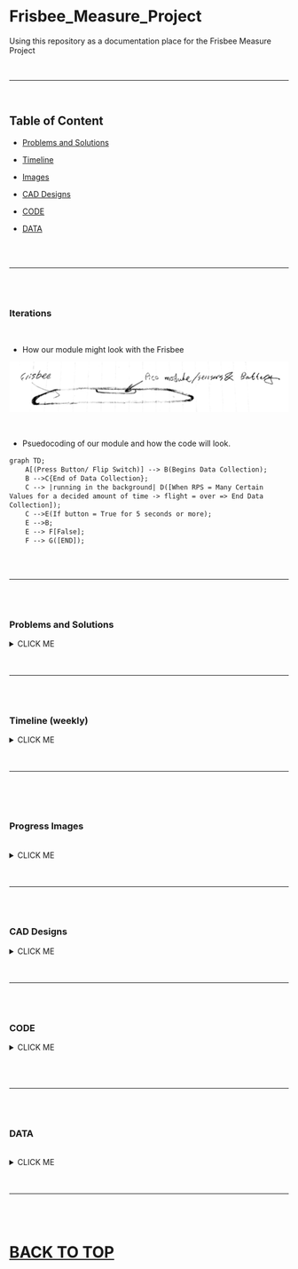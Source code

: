 # Frisbee_Measure_Project

Using this repository as a documentation place for the Frisbee Measure Project

 <br>
 
 ---
 
 <br>
 
 ## Table of Content
 
 * [Problems and Solutions](#problems-and-solutions)
 
 * [Timeline](#timeline-weekly)
 
 * [Images](#progress-images)
 
 * [CAD Designs](#cad-designs)
 
 * [CODE](#code)
 
 * [DATA](#data)
 
<br>
<br>

---

<br>
<br>


### Iterations

<br>

* How our module might look with the Frisbee

![iteration #1](Images/Frisbee%20Iteration%20v.1.JPG)

<br>

* Psuedocoding of our module and how the code will look.


```mermaid
graph TD;
    A[(Press Button/ Flip Switch)] --> B(Begins Data Collection);
    B -->C{End of Data Collection};
    C --> |running in the background| D([When RPS = Many Certain Values for a decided amount of time -> flight = over => End Data Collection]);
    C -->E(If button = True for 5 seconds or more);
    E -->B;
    E --> F[False];
    F --> G([END]);
```

<br>
<br>

---

<br>
<br>


### Problems and Solutions

<details><summary>CLICK ME</summary>
<p>

<br>

* **Problem:**  The **MPU 6050** maxes out everytime even when the maximum value was changed. It practically dopesn't do anything as it doesn't collect any data when thrown.
   
   * **Solution:** The **MPU 6050** is replaced by the **GPS** and *only* the **GPS** will be used to collect **data**.
   
* **Problem:** The **GPS**  loses it's fix after sometime randomly and needs to get a fix again.

   * **Solution:** Although there isn't a **100% effective** solution, or any other **long term** solution that would prevent the problem, it is best to try and get a fix agian so that the GPS continues to work. 
 
* **Problem:** The hinge that is being used in **ONSHAPE** doesn't exist in the lab.
 
   * **Solution:** Will be making a hinge in **ONSHAPE** that will be **3D Printed**.
 
* **Problem:** The hinge being on the inside of the box isn't possible as the top and the box will conlide with each other so the top would have to be trimmed. That also isn't possible as the top piece will be basically floating and relying on the hinge and will have a big gap between the top and the wall of the enclosure which differs from what the goal is.
 
   * **Solution:** The hinge is moved on the outside so that the problem of overlapping is gone and the top can open without having any trimming needed.
   
* **Problem:** The **MPU** collects data but something in the code *ends* the loop and doesn't collect the **full data** when the frisbee is thrown.

   * **Solution:** Changed one of the **PICO** code so that in the **for-loop** it would check for the **correct paramereters** instead of the parameters before which made it end **early.**
 
* **Problem:** The cable holes on the enclosure were off to the left.
 
   * **Solution:** dremeled the enclosure.
   
* **Problem:** There is alot of resistance in the circuit as it won't turn on when powered while everything works fine.

   * **Solution:** = The GND pin from the GPS **wasn't** connected to the GND pin of the PICO, instead it was going to a signal pin. The circuit was resoldered and the pin was shifted to the correct spot.



 
</p>
</details>

<br>
<br>

---

<br>
<br>


### Timeline (weekly)

<details><summary>CLICK ME</summary>
<p>

* **01/09/2023** =  completed the wiring circuit for collecting data and making the data collector be powered without any cable connection.

* **01/17/2023** =  Finished CAD Designs of the **enclousure** and placed them for printing.

   * **01/19/2023** = the printed designs were finished but were incorrect. The **enclousure**turned out to be short for the whole circuit, so all the measurements were fixed and checked, and the new enclousure was placed for printing.

* **01/23/23** = the new enclosure is printed, and began sanding edges and gaps to prevent collisions.

* **01/30/23** = By the end of this week, the module (**circuit** and **enclosure**) will be completed.

   * **02/06/23**  = Will find center of mass, and mount module, and mostly likely the first test launch will take place.
   
   * **02/02/2023** = **TimeLine** shortened by ** 1 week** as the **Center of Mass**, **Mounting the Module** on the **Frisbee** *AND* taking a **test launch** completed. A small cut out will be incorporated to get access to the power switch as it was inaccessible before.
   
   * **02/03/23** = A small cutout made in the enclosure is made to grant access to the power switch inside. 
   
* **02/06/23** = Testing to see if the module collects data and stores it when thrown most likely multiple times. 

   * **02/07/23** = Starting to write **new code** for **GPS**.
   
* **02/13/23** = Got a GPS fix and it started printing out **speed** and **altitude** which will be added to the **CSV** file.

   * **02/14/23** = The inclosure is redesigned and a new **iteration** is being made that will have a different opening mechanism, the cutout will be added **officially** in *Onshape*.
   
   * **02/15/23** = continued working on the box and code, expanded the size and started to design new ways of opening the top.
   
   * **02/16/23** = started to design a hinge that will be 3D-printed and started to make changes to the **enclosure** to fit the hinge.
   
* **02/20/23** = one side of the hinge is made and has a pin attached to it with a gap as till will be a one build piece.

   * **02/21/23** = the second part of the hinge is being made and will be ready for printing by next week. The circuit is also being **resoldered** so it can be more compact, and house the GPS while shifting some parts around.
   
   * **02/23/23** = the new modefied enclosure is printed and when checked, it is big enough to hold all the parts and be shorter than the **frisbee**.

* **02/27/23** = The hinge is completed and can now be attached to the enclosure for further changes. The Circuit is almost completed, and will also be incorporated into **Onshape** so that the designs are up to date.

   * **02/28/23** = The circuit changes are completed and everything has moved to their designated areas. The Onshape version if also completed and shifted.
   
* **03/06/23** = The hinge is printed and when attached to the box, seems to be too tight and leaves the enclosure top open when not screwed. The hinge is being remade in **Onshape** with the measurement errors held into account.

   * **03/07/23** = The hinge changes are slowly being made with all the side mates and assemblies also modified from throwing errors as the hinges are mated to them.
   
   * **03/09/23** = The top and hinge are both working together and all the off measurements are corrected.
   
* **03/13/23** = all the Onshape changes are completed and the updated across the different asseblies.

   * **03/14/23** = The new hinge is printed and started to assembed the new **enclosure** together. the enclosure will be ready for another **test launch!**
   
   * **03/16/23** = the Circuit is screwed to the enclosure and also added two switches that were added when remaking the **circuit** in onshape so that the whole design is known better if any problems were to arise. Also added a new section, **DATA**, which will hold all the datas collected when test launching.
   
* **03/20/23** = The hinge is attached and discovered that the cable whole weren't moved when the new circuit got printed. Will have to dremele the enclosure to make room for the cable.

   * **03/21/23** = *completed* the dremeling and started to **reassemble** the enclosure. There also seems to be a problem with the connection of the circuit as the GPS won't turn on.
   
   * **03/23/23** = Discovered the connectivity problem which was the **GND pin** being connected to a **signal pin** instead of **another** *GND pin*. 
   
   



   
   
   
<br>

### [BACK TO TimeLine](#timeline-weekly)

   
</p>
</details>

<br>
<br>

---

<br>
<br>


<br>

### Progress Images

<br>

<details><summary>CLICK ME</summary>
<p>

<br>

* Video of the **Gyroscope** working.

![Getting the Gyro to work](Images/Working%20Gyro(v.1).gif)

<br>

* The circuit, completed and working.

<img src="Images/Completed Circuit.jpg" alt="The circuit soldered, and assembeled with everything that will be used" width="650" height="750">

<br>
<br>

* The circuit and the enclosure completed and assemble.

<img src="Images/Completed Module.jpg" alt="The enclosure and the circuit put together." width="550" height="550">

<img src="Images/Completed Module with cover.jpg" alt="... together with the top cover." width="550" height="550">

<img src="Images/Completed Module with cover 2.jpg" alt="... together with the top cover2." width="550" height="550">

<br>
<br>

* The first test launch of the Module mounted, but **NOT** collecting **Data**.

<img src="Images/First Test Launch.jpg" alt="the module after being launched." width="500" height="520">

<img src="Images/Test Launch.gif" alt="video of the module being launched." width="650" height="600">

<br>
<br>

* A cutout was made separatly so that we can get access to the power switch **inside** the enclosure.

<img src="Images/Module Cutout on Top.jpg" alt="small cutout for acess to power switch" width="650" height="600">

<br>
<br>

* Ran two test runs that collected data and stored them in a CSV file.

<img src="Images/tomahawk.gif" alt="Thrwoing the frisbee with the tomahawk grip." width="650" height="600">

<img src="Images/backhand.gif" alt="Thrwoing the frisbee with the backhand grip." width="650" height="600">

<br>
<br>

* The Circuit is changed to house a **GPS** rather than the **MPU 6050** and is rewired,

<img src="Images/Circuit with GPS.jpg" alt="a new circuit that has the GPS and the MPU is removed." width="650" height="600">

<br>
<br>

* The first hinge design was completed and got printed.

<img src="Images/Hinge.jpg" alt="first hinge design" width="500" height="500">

<br>
<br>

* The new hinge is printed as the previvous one was just short and made the top stay open a bit. The new top is also attached and screwed with the hinge and they all work smoothly.

<img src="Images/Completed module (hinge).jpg" alt="the new top AND hinge assembled" width="650" height="500">



<br>
<br>

* The completed enclosure after many iterations including **hinges, new top, top opening mechanism, MPU 6050 to GPS switch, and new dimensions for the inclosure are all printed, completed and assembled.

<img src="Images/Completed module (button view).jpg" alt="Button side view of the completed enclosure " width="650" height="600">



<br>
<br>
<br>

### [BACK TO Progress Images](#progress-images)

</p>
</details>

<br>
<br>

---

<br>
<br>

### CAD Designs

<details><summary>CLICK ME</summary>
<p>

**Description:** All the designs and iterations completed to get a virtual visual of the final build are present in the OnShape Document.

<br>

Link to the [Onshape](https://cvilleschools.onshape.com/documents/8f23dd08753053fddae2e327/w/56d5ad7e3900473835bb5009/e/42cb564d32431f5d8d36b7a9) Document.

<br>

* The completed CAD version of the **enclosure** and **circuit**

<img src="Images/CAD Completed Circuit in Enclosure.PNG" alt="... together with the top cover2." width="750" height="650">

<br>

---

<br>


<details><summary>CIRCUIT</summary>
<p>

<br>

* The Circuit was completed in **ONSHAPE** to be used as a model for making an **enclosure** that the Circuit would be placed in.

<img src="Images/Circuit (front view).PNG" alt="The circuit model from the front." width="850" height="340">

<img src="Images/Circuit (side view).PNG" alt="The circuit model from the side." width="850" height="340">

<img src="Images/Circuit (isotopic view).PNG" alt="The circuit model from the front." width="750" height="600">

<img src="Images/MPU 5060.PNG" alt="The MPU board that is used in the Circuit" width="600" height="450">

<br>
<br>

* This version of the circuit holder changed the **original MPU6050** and replaced it with an **Adafruit GPS** and collects **alltitude and speed** much easier. The *MPU* wouldn't collect proper data so the need to replace it with something better was needed.

<img src="Images/Circuit (v.2).PNG" alt="The (2.0) iteration of the circuit." width="600" height="500">


<br>
<br>


* This iteration changes the location of **PowerBoost** and **GPS** as they are *closer* together. It also consists of *two* **switches**, one on the *PowerBoost* to turn the pico on or off, and a **second** next to the *PICO* which controls weather the circuit is in **read** mode or **write** mode.

<img src="Images/Circuit (v.2.5).PNG" alt="The (2.5) iteration of the circuit." width="600" height="500">


</p>
</details>

<br>
<br>

---

<br>
<br>

<details><summary>FRISBEE</summary>
<p>

<br>

* The frisbee was imported from a public document, and then altered to fit our frisbee's dimensions as best as possible. The **curves** of the frisbee couldn't be measured, and no **schematics** were found to get any dimensions. 
 
* this is the original **dimension** of the **frisbee** that changed to fit our **frisbee**.
 
<img src="Images/Frisbee (original [dimentions]).PNG" alt="the frisbee in its original dimensions" width="950" height="340">

<img src="Images/Frisbee (original).PNG" alt="The circuit model from the front." width="900" height="130">

<br>
<br>
 
* This is the **firsbee** with our **dimensions** and **diameter** to fit the enclosure. 

<img src="Images/Frisbee (changed [dimensions]).PNG" alt="The circuit model from the front." width="950" height="300">

<img src="Images/Frisbee (changed).PNG" alt="The circuit model from the side." width="950" height="150">


</p>
</details>


<br>
<br>

---

<br>
<br>

<details><summary>CIRCUIT HOLDER</summary>
<p>

<br>

* This **first** version of the holder was designed to be **weather proof** so for that reason it was completly covering the **Circuit** and had to be **unscrewed** from the frisbee in order to get access to the **circuit.**

<img src="Images/Circuit Holder (v.1).PNG" alt="First version of the holder" width="850" height="650">

<br>
<br>

* This new Iteration changes the previous build by **inverting** the holder so that the circuit would be **accessible** without the need to unscrew the whole **enclosure**. A cover slider is added to still have the module **protected**, and make it **accessibl** at the same time.

<img src="Images/Circuit Holder (v.2).PNG" alt="First version of the holder" width="860" height="650">

<br>
<br>

* This new version removes the previous **slide lid** and replaces it with a **hinge-connected** lid that is more mobile and opens without making contact with the frisbee's rim. the lid consists of a **bridge** locking mechanism for easier access. The Lids look inverted as they were accidentally placed there and wouldn't change direction. They work as intended for now.

<img src="Images/Circuit Holder (v.3.5).PNG" alt="First version of the holder" width="860" height="650">





</p>
</details>








<br>
<br>


### [BACK TO CAD Designs](#cad-designs)

</p>
</details>

<br>
<br>

---

<br>
<br>

### CODE

<details><summary>CLICK ME</summary>
<p>

<br>

**Description:** All *iterations* and **methods** to make the circuit, functions as should are present. The code runs the **methods**, and collects the data recieved and puts them in a **CSV file** which displays the Angular velcoity and time in an excel sheet.

<br>

* A first iteration of the code which confirms that the pico is communicating with the MPU6050.

```python
```circuit_python

# type: ignore
import adafruit_mpu6050
import busio
import board
import time
import digitalio
#assigns the scl to GP6 and assigns sda to GP7 on the pico board
sda_pin = board.GP6
scl_pin = board.GP7
buttonPin = digitalio.DigitalInOut(board.GP17)
buttonPin.direction = digitalio.Direction.INPUT
buttonPin.pull = digitalio.Pull.DOWN 
i2c = busio.I2C(scl_pin, sda_pin)
mpu = adafruit_mpu6050.MPU6050(i2c)
counter = 0
list_x = []
list_y = []
list_z = []
timer = time.monotonic()
while buttonPin.value == True:
    pass
    print("PASSSSSSSSSSSSSSSSSSSSSSSSSSSSSSSSSSSSSS")
# button syntax still needed.
while True:
    x_angular_velocity = mpu.gyro[0]
    y_angular_velocity = mpu.gyro[1]
    z_angular_velocity = mpu.gyro[2]
    list_x = [list_x, x_angular_velocity]
    list_y = [list_y, y_angular_velocity]
    list_z = [list_z, z_angular_velocity]
    print(z_angular_velocity)


```

<br>
<br>

* This is the completed **code** for the Moduel, it **collects** the *data*, stores it in a CSV file, incorporates the button function where the module won't collect data as long as the button is held (**button value = false**).

```python
```circuit_python

# type: ignore
import adafruit_mpu6050
import busio
import board
import time
import digitalio
import math
#assigns the scl to GP6 and assigns sda to GP7 on the pico board
sda_pin = board.GP6
scl_pin = board.GP7
buttonPin = digitalio.DigitalInOut(board.GP17)
buttonPin.direction = digitalio.Direction.INPUT
buttonPin.pull = digitalio.Pull.UP 
i2c = busio.I2C(scl_pin, sda_pin)
mpu = adafruit_mpu6050.MPU6050(i2c)
mpu.gyro_range = 3
counter = 0
list_x = []
list_y = []
list_z = []
list_time = []
while buttonPin.value == False:
    pass
    #print("Pass")
timer = time.monotonic()
while True:
    x_angular_velocity = mpu.gyro[0]
    y_angular_velocity = mpu.gyro[1]
    z_angular_velocity = mpu.gyro[2]
    list_x = [list_x, x_angular_velocity]
    list_y = [list_y, y_angular_velocity]
    list_z.append(z_angular_velocity)
    list_time.append(time.monotonic())
    #print(z_angular_velocity)
    current_time = time.monotonic() - timer
    if current_time > 2 and math.fabs(mpu.gyro[0]+mpu.gyro[1]+mpu.gyro[2])<1:
        break
#break out of while true and save data
Values=open(f"/data/{time.monotonic()}.csv","w")
for i in range(len(list_z)):
    Values.write(f"{list_time[i]}{list_z[i]}\n")
Values.close


```

<br>
<br>

* This is the first iteration of the **GPS** code collecting **timestamp**, **altitude**, and **speed** when the Frisbee is thrown as the **MPU 6050** will not be used for technical issues.

```python
```circuit_python

# type: ignore
import busio
import board
import time
import digitalio
import math

import adafruit_gps

#assigns the scl to GP6 and assigns sda to GP7 on the pico board
TX_pin = board.GP0
RX_pin = board.GP1
buttonPin = digitalio.DigitalInOut(board.GP17)
buttonPin.direction = digitalio.Direction.INPUT
buttonPin.pull = digitalio.Pull.UP 
counter = 0
list_x = []
list_y = []
list_z = []
list_time = []

uart = busio.UART(tx=TX_pin, rx=RX_pin, baudrate=9600, timeout=10)
gps = adafruit_gps.GPS(uart, debug=False)

while buttonPin.value == False:
    pass
    #print("Pass")
timer = time.monotonic()
last_print = time.monotonic()
while True:
    # Make sure to call gps.update() every loop iteration and at least twice
    # as fast as data comes from the GPS unit (usually every second).
    # This returns a bool that's true if it parsed new data (you can ignore it
    # though if you don't care and instead look at the has_fix property).
    gps.update()
    # Every second print out current location details if there's a fix.
    current = time.monotonic()
    if current - last_print >= 1.0:
        last_print = current
        if not gps.has_fix:
            # Try again if we don't have a fix yet.
            print("Waiting for fix...")
            continue
        # We have a fix! (gps.has_fix is true)
        # Print out details about the fix like location, date, etc.
        print("=" * 40)  # Print a separator line.
        print(
            "Fix timestamp: {}/{}/{} {:02}:{:02}:{:02}".format(
                gps.timestamp_utc.tm_mon,  # Grab parts of the time from the
                gps.timestamp_utc.tm_mday,  # struct_time object that holds
                gps.timestamp_utc.tm_year,  # the fix time.  Note you might
                gps.timestamp_utc.tm_hour,  # not get all data like year, day,
                gps.timestamp_utc.tm_min,  # month!
                gps.timestamp_utc.tm_sec,
            )
        )
        #print("Fix quality: {}".format(gps.fix_quality))
        # Some attributes beyond latitude, longitude and timestamp are optional
        # and might not be present.  Check if they're None before trying to use!
        #if gps.satellites is not None:
            #print("# satellites: {}".format(gps.satellites))
        if gps.altitude_m is not None:
            print("Altitude: {} meters".format(gps.altitude_m))
        if gps.speed_knots is not None:
            print("Speed: {} knots".format(gps.speed_knots))

    ''' x_angular_velocity = mpu.gyro[0]
        y_angular_velocity = mpu.gyro[1]
        z_angular_velocity = mpu.gyro[2]
        list_x = [list_x, x_angular_velocity]
        list_y = [list_y, y_angular_velocity]
        list_z.append(z_angular_velocity)
        list_time.append(time.monotonic())
        #print(z_angular_velocity)
        current_time = time.monotonic() - timer
        if current_time > 2 and math.fabs(mpu.gyro[0]+mpu.gyro[1]+mpu.gyro[2])<1:
            break
        #break out of while true and save data
        '''
    Values=open(f"/data-{}-{}-{} {:02}:{:02}:{:02}".format(
                gps.timestamp_utc.tm_mon,  # Grab parts of the time from the
                gps.timestamp_utc.tm_mday,  # struct_time object that holds
                gps.timestamp_utc.tm_year,  # the fix time.  Note you might
                gps.timestamp_utc.tm_hour,  # not get all data like year, day,
                gps.timestamp_utc.tm_min,  # month!
                gps.timestamp_utc.tm_sec,.csv),"w")
    for i in range(len(list_z)):
        Values.write(f"{list_time[i]}{list_z[i]}\n")
    Values.close
    
    
```

<br>
<br>

* This is the main code for the **GPS** module and it saves the GPS value **Altitude** and **Speed** and saves it the the **CSV** file.


```python
```circuit_python

# type: ignore
import busio
import board
import time
import digitalio

import adafruit_gps

#assigns the scl to GP6 and assigns sda to GP7 on the pico board
TX_pin = board.GP0
RX_pin = board.GP1
buttonPin = digitalio.DigitalInOut(board.GP17)
buttonPin.direction = digitalio.Direction.INPUT
buttonPin.pull = digitalio.Pull.UP 
counter = 0
list_a = []
list_s = []
list_time = []

uart = busio.UART(tx=TX_pin, rx=RX_pin, baudrate=9600, timeout=10)
gps = adafruit_gps.GPS(uart, debug=False)

gps.update()
base_altitude = gps.altitude_m

while buttonPin.value == False:
    pass
    #print("Pass")
timer = time.monotonic()
last_print = time.monotonic()
while True:
    print(base_altitude)
    # Make sure to call gps.update() every loop iteration and at least twice
    # as fast as data comes from the GPS unit (usually every second).
    # This returns a bool that's true if it parsed new data (you can ignore it
    # though if you don't care and instead look at the has_fix property).
    gps.update()
    # Every second print out current location details if there's a fix.
    current = time.monotonic()
    last_print = current
    if not gps.has_fix:
        # Try again if we don't have a fix yet.
        print("Waiting for fix...")
        continue
    if gps.altitude_m is not None:
        list_a.append(gps.altitude_m - base.altitude)
    if gps.speed_knots is not None:
        list_s.append(gps.speed_knots)
    # The two below lines print fix quality, and amount of satellites, not required but can be useful
    # print("Fix quality: {}".format(gps.fix_quality))
    # if gps.satellites is not None:
    #   print("# satellites: {}".format(gps.satellites))
    current_time = time.monotonic() - timer
    if current_time > 2 and gps.speed_knots <1:
        break
    #break out of while true and save data

    # Grab parts of the time from the
    # struct_time object that holds
    # the fix time.  Note you might
    # not get all data like year, day,
    # month!        
Values=open(f"/data/{gps.timestamp_utc.tm_mon}-{gps.timestamp_utc.tm_mday}-{gps.timestamp_utc.tm_year} {gps.timestamp_utc.tm_hour}:{gps.timestamp_utc.tm_min}:{gps.timestamp_utc.tm_sec}.csv","w")
#Values=open(f"/data/{gps.timestamp_utc.tm_mon}-{gps.timestamp_utc.tm_mday}-{gps.timestamp_utc.tm_year} {gps.timestamp_utc.tm_hour,}:{gps.timestamp_utc.tm_min,}:{gps.timestamp_utc.tm_sec}.csv","w")
for i in range(len(list_z)):
    Values.write(f"{list_time[i]}{list_z[i]}\n")
Values.close


```









<br>
<br>

### [BACK TO Code](#code)


</p>
</details>

<br>

<br>
<br>

---

<br>
<br>


### DATA

<br>

<details><summary>CLICK ME</summary>
<p>

<br>
<br>


* The use of **MPU 6050** and the data collected from it **maxes** out each try, so it doesn't collect the full data from the throw of the **frisbee**.

<img src="Images/MPU plotted Data.PNG" alt="first MPU plotted Data" width="860" height="650">

<img src="Images/MPU plotted Data 2.PNG" alt="Second MPU plotted Data" width="860" height="650">



<br>
<br>

<br>

* The Switch to GPS **fixes** the previous problem but an **issue** in the code ends the loop early and doesn't collect the full data but instead does collects for approximately two seconds.

[link to GPS data collected](https://github.com/cneal05/Frisbee_Measure_Project/tree/main/data/GPS_data) ** 2-28-2023- [the time] ONLY!
         

</p>
</details>

<br>
<br>

---

<br>
<br>

# [BACK TO TOP](#frisbee_measure_project)

